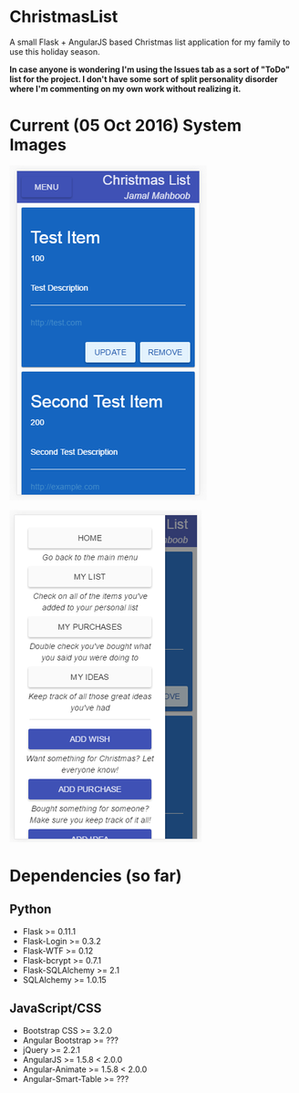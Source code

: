 # ChristmasList
A small Flask + AngularJS based Christmas list application for my family to use this holiday season.

**In case anyone is wondering I'm using the Issues tab as a sort of "ToDo" list for the project.  I don't have some sort of split personality disorder where I'm commenting on my own work without realizing it.**

# Current (05 Oct 2016) System Images

![](supporting/xmaslist_mylist.png)

![](supporting/xmaslist_sidenav.png)

# Dependencies (so far)

## Python

- Flask >= 0.11.1
- Flask-Login >= 0.3.2
- Flask-WTF >= 0.12
- Flask-bcrypt >= 0.7.1
- Flask-SQLAlchemy >= 2.1
- SQLAlchemy >= 1.0.15

## JavaScript/CSS

- Bootstrap CSS >= 3.2.0
- Angular Bootstrap >= ???
- jQuery >= 2.2.1
- AngularJS >= 1.5.8 < 2.0.0
- Angular-Animate >= 1.5.8 < 2.0.0
- Angular-Smart-Table >= ???

